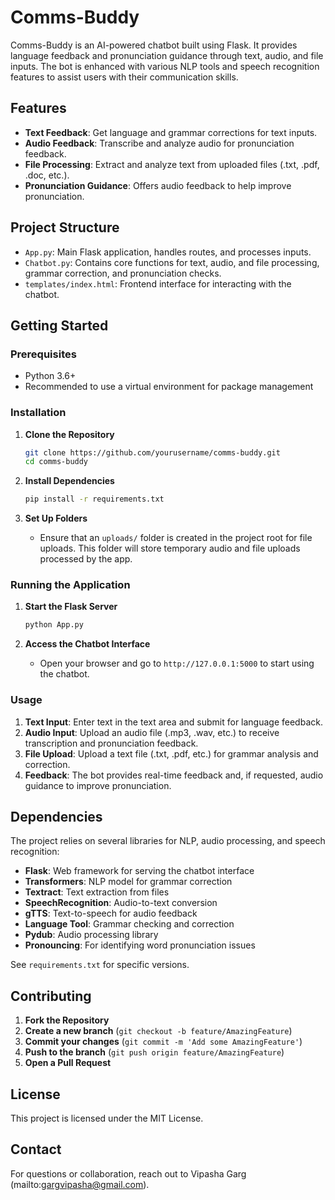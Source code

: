 # Comms-Buddy

Comms-Buddy is an AI-powered chatbot built using Flask. It provides language feedback and pronunciation guidance through text, audio, and file inputs. The bot is enhanced with various NLP tools and speech recognition features to assist users with their communication skills.

## Features
- **Text Feedback**: Get language and grammar corrections for text inputs.
- **Audio Feedback**: Transcribe and analyze audio for pronunciation feedback.
- **File Processing**: Extract and analyze text from uploaded files (.txt, .pdf, .doc, etc.).
- **Pronunciation Guidance**: Offers audio feedback to help improve pronunciation.

## Project Structure
- `App.py`: Main Flask application, handles routes, and processes inputs.
- `Chatbot.py`: Contains core functions for text, audio, and file processing, grammar correction, and pronunciation checks.
- `templates/index.html`: Frontend interface for interacting with the chatbot.

## Getting Started

### Prerequisites
- Python 3.6+
- Recommended to use a virtual environment for package management

### Installation

1. **Clone the Repository**
   ```bash
   git clone https://github.com/yourusername/comms-buddy.git
   cd comms-buddy
   ```

2. **Install Dependencies**
   ```bash
   pip install -r requirements.txt
   ```

3. **Set Up Folders**
   - Ensure that an `uploads/` folder is created in the project root for file uploads. This folder will store temporary audio and file uploads processed by the app.

### Running the Application

1. **Start the Flask Server**
   ```bash
   python App.py
   ```

2. **Access the Chatbot Interface**
   - Open your browser and go to `http://127.0.0.1:5000` to start using the chatbot.

### Usage

1. **Text Input**: Enter text in the text area and submit for language feedback.
2. **Audio Input**: Upload an audio file (.mp3, .wav, etc.) to receive transcription and pronunciation feedback.
3. **File Upload**: Upload a text file (.txt, .pdf, etc.) for grammar analysis and correction.
4. **Feedback**: The bot provides real-time feedback and, if requested, audio guidance to improve pronunciation.

## Dependencies

The project relies on several libraries for NLP, audio processing, and speech recognition:
- **Flask**: Web framework for serving the chatbot interface
- **Transformers**: NLP model for grammar correction
- **Textract**: Text extraction from files
- **SpeechRecognition**: Audio-to-text conversion
- **gTTS**: Text-to-speech for audio feedback
- **Language Tool**: Grammar checking and correction
- **Pydub**: Audio processing library
- **Pronouncing**: For identifying word pronunciation issues

See `requirements.txt` for specific versions.

## Contributing
1. **Fork the Repository**
2. **Create a new branch** (`git checkout -b feature/AmazingFeature`)
3. **Commit your changes** (`git commit -m 'Add some AmazingFeature'`)
4. **Push to the branch** (`git push origin feature/AmazingFeature`)
5. **Open a Pull Request**

## License
This project is licensed under the MIT License.

## Contact
For questions or collaboration, reach out to Vipasha Garg (mailto:gargvipasha@gmail.com).
